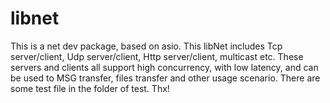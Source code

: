 # libnet
This is a net dev package, based on asio. This libNet includes Tcp server/client, Udp server/client, Http server/client, multicast etc. These servers and clients all support high concurrency, with low latency, and can be used to MSG transfer,  files transfer and other usage scenario. There are some test file in the folder of test. Thx!
